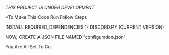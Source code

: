   _THIS PROJECT IS UNDER DEVELOPMENT_  


*To Make This Code Run Follow Steps

INSTALL REQUIRED_DEPENDENCIES
1- DISCORD.PY (CURRENT VERSION)


NOW, CREATE A JSON FILE NAMED "configuration.json"

You,Are All Set To Go
